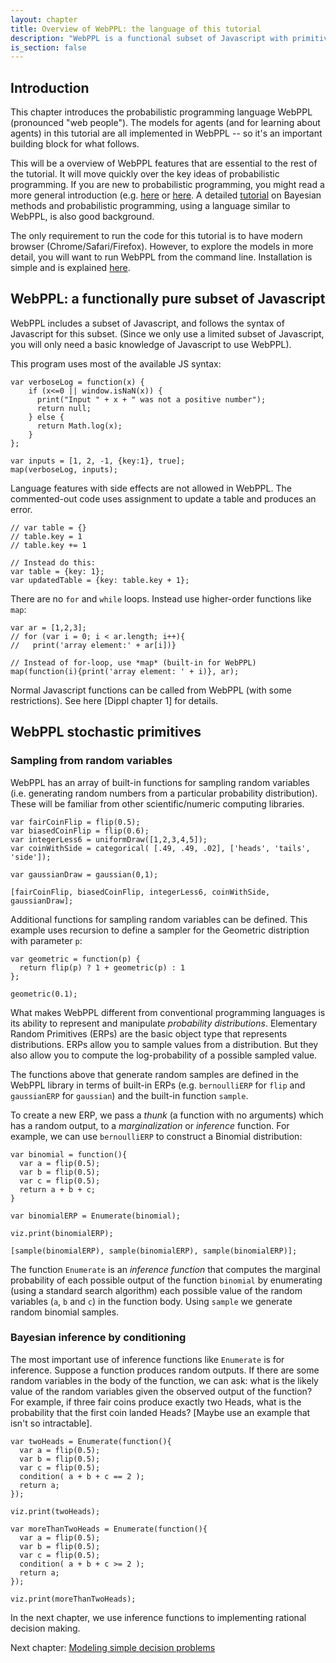 ```yaml
---
layout: chapter
title: Overview of WebPPL: the language of this tutorial
description: "WebPPL is a functional subset of Javascript with primitives for sampling from random variables and for Bayesian inference."
is_section: false
---
```




## Introduction

This chapter introduces the probabilistic programming language WebPPL (pronounced "web people"). The models for agents (and for learning about agents) in this tutorial are all implemented in WebPPL -- so it's an important building block for what follows.

This will be a overview of WebPPL features that are essential to the rest of the tutorial. It will move quickly over the key ideas of probabilistic programming. If you are new to probabilistic programming, you might read a more general introduction (e.g. [here](http://www.pl-enthusiast.net/2014/09/08/probabilistic-programming/) or [here](https://moalquraishi.wordpress.com/2015/03/29/the-state-of-probabilistic-programming/). A detailed [tutorial](https://probmods.org) on Bayesian methods and probabilistic programming, using a language similar to WebPPL, is also good background.

The only requirement to run the code for this tutorial is to have modern browser (Chrome/Safari/Firefox). However, to explore the models in more detail, you will want to run WebPPL from the command line. Installation is simple and is explained [here](http://webppl.org).


## WebPPL: a functionally pure subset of Javascript

WebPPL includes a subset of Javascript, and follows the syntax of Javascript for this subset. (Since we only use a limited subset of Javascript, you will only need a basic knowledge of Javascript to use WebPPL). 

This program uses most of the available JS syntax:

~~~~
var verboseLog = function(x) {
    if (x<=0 || window.isNaN(x)) {
      print("Input " + x + " was not a positive number");
      return null;
    } else {
      return Math.log(x);
    }
};

var inputs = [1, 2, -1, {key:1}, true];
map(verboseLog, inputs);
~~~~

Language features with side effects are not allowed in WebPPL. The commented-out code uses assignment to update a table and produces an error.

~~~~
// var table = {}
// table.key = 1
// table.key += 1

// Instead do this:
var table = {key: 1};
var updatedTable = {key: table.key + 1};
~~~~

There are no `for` and `while` loops. Instead use higher-order functions like `map`:

~~~~
var ar = [1,2,3];
// for (var i = 0; i < ar.length; i++){
//   print('array element:' + ar[i])}

// Instead of for-loop, use *map* (built-in for WebPPL)
map(function(i){print('array element: ' + i)}, ar);
~~~~

Normal Javascript functions can be called from WebPPL (with some restrictions). See here [Dippl chapter 1] for details. 


## WebPPL stochastic primitives

### Sampling from random variables
WebPPL has an array of built-in functions for sampling random variables (i.e. generating random numbers from a particular probability distribution). These will be familiar from other scientific/numeric computing libraries.

~~~~
var fairCoinFlip = flip(0.5);
var biasedCoinFlip = flip(0.6);
var integerLess6 = uniformDraw([1,2,3,4,5]);
var coinWithSide = categorical( [.49, .49, .02], ['heads', 'tails', 'side']);

var gaussianDraw = gaussian(0,1);

[fairCoinFlip, biasedCoinFlip, integerLess6, coinWithSide, gaussianDraw];
~~~~

Additional functions for sampling random variables can be defined. This example uses recursion to define a sampler for the Geometric distription with parameter `p`:

~~~~
var geometric = function(p) {
  return flip(p) ? 1 + geometric(p) : 1
};

geometric(0.1);
~~~~

What makes WebPPL different from conventional programming languages is its ability to represent and manipulate *probability distributions*. Elementary Random Primitives (ERPs) are the basic object type that represents distributions. ERPs allow you to sample values from a distribution. But they also allow you to compute the log-probability of a possible sampled value.

The functions above that generate random samples are defined in the WebPPL library in terms of built-in ERPs (e.g. `bernoulliERP` for `flip` and `gaussianERP` for `gaussian`) and the built-in function `sample`.

To create a new ERP, we pass a *thunk* (a function with no arguments) which has a random output, to a *marginalization* or *inference* function. For example, we can use `bernoulliERP` to construct a Binomial distribution:

~~~~
var binomial = function(){
  var a = flip(0.5);
  var b = flip(0.5);
  var c = flip(0.5);
  return a + b + c;
}

var binomialERP = Enumerate(binomial);

viz.print(binomialERP);

[sample(binomialERP), sample(binomialERP), sample(binomialERP)];
~~~~

The function `Enumerate` is an *inference function* that computes the marginal probability of each possible output of the function `binomial` by enumerating (using a standard search algorithm) each possible value of the random variables (`a`, `b` and `c`) in the function body. Using `sample` we generate random binomial samples.

### Bayesian inference by conditioning
The most important use of inference functions like `Enumerate` is for inference. Suppose a function produces random outputs. If there are some random variables in the body of the function, we can ask: what is the likely value of the random variables given the observed output of the function? For example, if three fair coins produce exactly two Heads, what is the probability that the first coin landed Heads? [Maybe use an example that isn't so intractable]. 

~~~~
var twoHeads = Enumerate(function(){
  var a = flip(0.5);
  var b = flip(0.5);
  var c = flip(0.5);
  condition( a + b + c == 2 );
  return a;
});

viz.print(twoHeads);

var moreThanTwoHeads = Enumerate(function(){
  var a = flip(0.5);
  var b = flip(0.5);
  var c = flip(0.5);
  condition( a + b + c >= 2 );
  return a;
});

viz.print(moreThanTwoHeads);
~~~~

In the next chapter, we use inference functions to implementing rational decision making.

Next chapter: [Modeling simple decision problems](/chapters/03-one-shot-planning.html)
